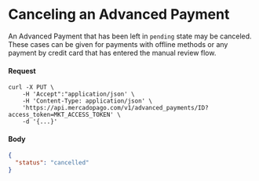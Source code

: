 ﻿# Canceling an Advanced Payment

An Advanced Payment that has been left in `pending` state may be canceled. These cases can be given for payments with offline methods or any payment by credit card that has entered the manual review flow. 

#### Request
```curl
curl -X PUT \
    -H 'Accept":"application/json' \
    -H 'Content-Type: application/json' \
    'https://api.mercadopago.com/v1/advanced_payments/ID?access_token=MKT_ACCESS_TOKEN' \
    -d '{...}'
```

#### Body
```json
{
  "status": "cancelled"
}
```  
